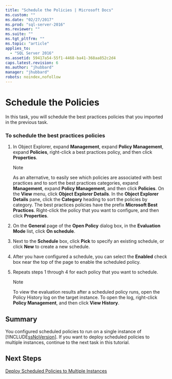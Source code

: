 ```yaml
---
title: "Schedule the Policies | Microsoft Docs"
ms.custom: ""
ms.date: "02/27/2017"
ms.prod: "sql-server-2016"
ms.reviewer: ""
ms.suite: ""
ms.tgt_pltfrm: ""
ms.topic: "article"
applies_to: 
  - "SQL Server 2016"
ms.assetid: 59417a54-55f1-4468-ba41-368aa852c2d4
caps.latest.revision: 6
ms.author: "jhubbard"
manager: "jhubbard"
robots: noindex,nofollow
---
```

# Schedule the Policies
In this task, you will schedule the best practices policies that you imported in the previous task.  
  
### To schedule the best practices policies  
  
1.  In Object Explorer, expand **Management**, expand **Policy Management**, expand **Policies**, right-click a best practices policy, and then click **Properties**.  
  
    > [!NOTE]  
    > As an alternative, to easily see which policies are associated with best practices and to sort the best practices categories, expand **Management**, expand **Policy Management**, and then click **Policies**. On the **View** menu, click **Object Explorer Details**. In the **Object Explorer Details** pane, click the **Category** heading to sort the policies by category. The best practices policies have the prefix **Microsoft Best Practices**. Right-click the policy that you want to configure, and then click **Properties**.  
  
2.  On the **General** page of the **Open Policy** dialog box, in the **Evaluation Mode** list, click **On schedule**.  
  
3.  Next to the **Schedule** box, click **Pick** to specify an existing schedule, or click **New** to create a new schedule.  
  
4.  After you have configured a schedule, you can select the **Enabled** check box near the top of the page to enable the scheduled policy.  
  
5.  Repeats steps 1 through 4 for each policy that you want to schedule.  
  
    > [!NOTE]  
    > To view the evaluation results after a scheduled policy runs, open the Policy History log on the target instance. To open the log, right-click **Policy Management**, and then click **View History**.  
  
## Summary  
You configured scheduled policies to run on a single instance of [!INCLUDE[ssNoVersion](../a9notintoc/includes/ssnoversion-md.md)]. If you want to deploy scheduled policies to multiple instances, continue to the next task in this tutorial.  
  
## Next Steps  
[Deploy Scheduled Policies to Multiple Instances](../a9retired/deploy-scheduled-policies-to-multiple-instances.md)  
  
  
  
